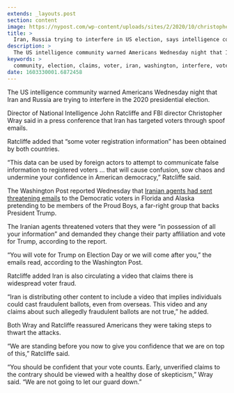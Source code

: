 ```yaml
--- 
extends: _layouts.post 
section: content 
image: https://nypost.com/wp-content/uploads/sites/2/2020/10/christopher-wray.jpg?quality=90&strip=all&w=1200 
title: > 
  Iran, Russia trying to interfere in US election, says intelligence community 
description: > 
  The US intelligence community warned Americans Wednesday night that Iran and Russia are trying to interfere in the 2020 presidential election.Director of National Intelligence John Ratcliffe and FBI director Christopher Wray said in a press conference that Iran has targeted voters through spoof emails.Ratcliffe added that “some voter registration information” has been obtained by both countries.Ratcliffe added Iran is also circulating a video that claims there is widespread voter fraud.“Iran is distributing other content to include a video that implies individuals could cast fraudulent ballots, even from overseas. 
keywords: > 
  community, election, claims, voter, iran, washington, interfere, voters, vote, video, ratcliffe, wray, trying, intelligence, russia, information 
date: 1603330001.6872458 
--- 
```

<div><p>The US intelligence community warned Americans Wednesday night that Iran and Russia are trying to interfere in the 2020 presidential election.</p>
<p>Director of National Intelligence John Ratcliffe and FBI director Christopher Wray said in a press conference that Iran has targeted voters through spoof emails.</p>
<p>Ratcliffe added that &#8220;some voter registration information&#8221; has been obtained by both countries.</p>
<p>&#8220;This data can be used by foreign actors to attempt to communicate false information to registered voters &#8230; that will cause confusion, sow chaos and undermine your confidence in American democracy,&#8221; Ratcliffe said.</p>
<p>The Washington Post reported Wednesday that <a href="https://www.washingtonpost.com/technology/2020/10/20/proud-boys-emails-florida/">Iranian agents had sent threatening emails</a> to the Democratic voters in Florida and Alaska pretending to be members of the Proud Boys, a far-right group that backs President Trump.</p>
<p>The Iranian agents threatened voters that they were &#8220;in possession of all your information&#8221; and demanded they change their party affiliation and vote for Trump, according to the report.</p>
<p>&#8220;You will vote for Trump on Election Day or we will come after you,&#8221; the emails read, according to the Washington Post.</p>
<p>Ratcliffe added Iran is also circulating a video that claims there is widespread voter fraud.</p>
<p>&#8220;Iran is distributing other content to include a video that implies individuals could cast fraudulent ballots, even from overseas. This video and any claims about such allegedly fraudulent ballots are not true,&#8221; he added.</p>
<p>Both Wray and Ratcliffe reassured Americans they were taking steps to thwart the attacks.</p>
<p>&#8220;We are standing before you now to give you confidence that we are on top of this,&#8221; Ratcliffe said.</p>
<p>&#8220;You should be confident that your vote counts. Early, unverified claims to the contrary should be viewed with a healthy dose of skepticism,&#8221; Wray said. &#8220;We are not going to let our guard down.&#8221;</p>
			</div>